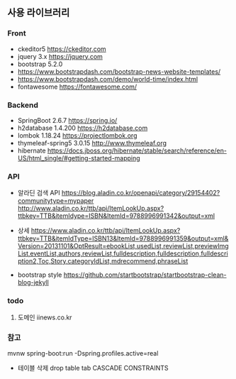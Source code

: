 
## 사용 라이브러리

### Front

- ckeditor5 https://ckeditor.com
- jquery 3.x https://jquery.com
- bootstrap 5.2.0 
- https://www.bootstrapdash.com/bootstrap-news-website-templates/
- https://www.bootstrapdash.com/demo/world-time/index.html
- fontawesome https://fontawesome.com/

### Backend

- SpringBoot  2.6.7 https://spring.io/
- h2database 1.4.200 https://h2database.com
- lombok 1.18.24 https://projectlombok.org
- thymeleaf-spring5 3.0.15 http://www.thymeleaf.org
- hibernate https://docs.jboss.org/hibernate/stable/search/reference/en-US/html_single/#getting-started-mapping

### API

- 알라딘 검색 API
https://blog.aladin.co.kr/openapi/category/29154402?communitytype=mypaper
http://www.aladin.co.kr/ttb/api/ItemLookUp.aspx?ttbkey=TTB&itemIdype=ISBN&ItemId=9788996991342&output=xml

- 상세
https://www.aladin.co.kr/ttb/api/ItemLookUp.aspx?ttbkey=TTB&itemIdType=ISBN13&ItemId=9788996991359&output=xml&Version=20131101&OptResult=ebookList,usedList,reviewList,previewImgList,eventList,authors,reviewList,fulldescription,fulldescription,fulldescription2,Toc,Story,categoryIdList,mdrecommend,phraseList

- bootstrap style https://github.com/startbootstrap/startbootstrap-clean-blog-jekyll

### todo

1. 도메인 iinews.co.kr

### 참고

mvnw spring-boot:run -Dspring.profiles.active=real

- 테이블 삭제
drop table tab CASCADE CONSTRAINTS